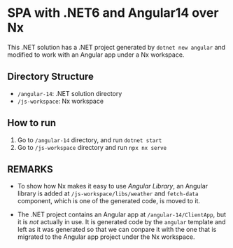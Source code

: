 # SPA with .NET6 and Angular14 over Nx

This .NET solution has a .NET project generated by `dotnet new angular` and modified to work with an Angular app under a Nx workspace.

## Directory Structure

* `/angular-14`: .NET solution directory
* `/js-workspace`: Nx workspace

## How to run

1. Go to `/angular-14` directory, and run `dotnet start`
1. Go to `/js-workspace` directory and run `npx nx serve`

## REMARKS

* To show how Nx makes it easy to use *Angular Library*, an Angular library is added at `/js-workspace/libs/weather` and `fetch-data` component, which is one of the generated code, is moved to it.

* The .NET project contains an Angular app at `/angular-14/ClientApp`, but it is *not* actually in use.
  It is generated code by the `angular` template and left as it was generated so that we can conpare it with the one that is migrated to the Angular app project under the Nx workspace.

